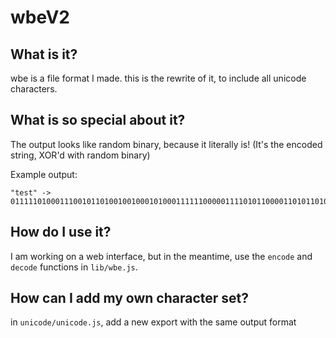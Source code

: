 # wbeV2

## What is it?

wbe is a file format I made. this is the rewrite of it, to include all unicode characters.

## What is so special about it?

The output looks like random binary, because it literally is! (It's the encoded string, XOR'd with random binary)

Example output:
```
"test" -> 011111010001110010110100100100010100011111100000111101011000011010110100
```

## How do I use it?

I am working on a web interface, but in the meantime, use the `encode` and `decode` functions in `lib/wbe.js`.

## How can I add my own character set?

in `unicode/unicode.js`, add a new export with the same output format